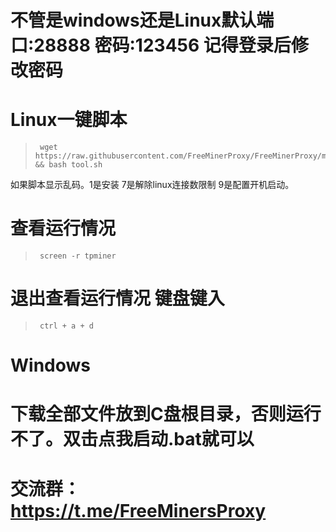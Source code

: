 # 不管是windows还是Linux默认端口:28888 密码:123456 记得登录后修改密码

# Linux一键脚本
>      wget https://raw.githubusercontent.com/FreeMinerProxy/FreeMinerProxy/main/tool.sh && bash tool.sh
如果脚本显示乱码。1是安装 7是解除linux连接数限制 9是配置开机启动。
# 查看运行情况
>      screen -r tpminer

# 退出查看运行情况 键盘键入
>      ctrl + a + d
# Windows

# 下载全部文件放到C盘根目录，否则运行不了。双击点我启动.bat就可以

# 交流群：https://t.me/FreeMinersProxy
